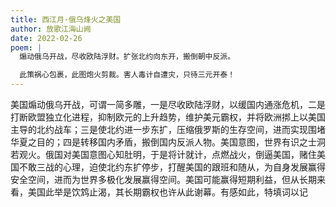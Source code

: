```yaml
---
title: 西江月·俄乌烽火之美国
author: 放歌江海山阙
date: 2022-02-26
poem: |
  煽动俄乌开战，尽收欧陆浮财。扩张北约向东开，搬倒朝中反派。

  此策祸心包裹，此图炮火剪裁。害人毒计自遭灾，只待三元开泰！
---
```


美国煽动俄乌开战，可谓一简多雕，一是尽收欧陆浮财，以缓国内通涨危机，二是打断欧盟独立化进程，抑制欧元的上升趋势，维护美元霸权，并将欧洲挷上以美国主导的北约战车；三是使北约进一步东扩，压缩俄罗斯的生存空间，进而实现围堵华夏之目的；四是转移国内矛盾，搬倒国内反派人物。美国意图，世界有识之士洞若观火。俄国对美国意图心知肚明，于是将计就计，点燃战火，倒逼美国，赌住美国不敢三战的心理，迫使北约东扩停步，打醒美国的跟班和随从，为自身发展赢得安全空间，进而为世界多极化发展赢得空间。美国可能赢得短期利益，但从长期来看，美国此举是饮鸩止渴，其长期霸权也许从此谢幕。有感如此，特填词以记
